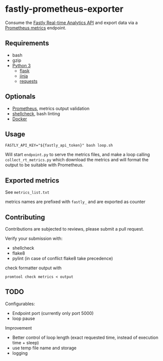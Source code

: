 # fastly-prometheus-exporter

Consume the [Fastly Real-time Analytics API][1] and export data via a [Prometheus metrics][2] endpoint.

## Requirements 

- bash
- gzip
- [Python 3][3]
	- [flask][4]
	- [jinja][5]
	- [requests][6]

## Optionals

- [Prometheus][2], metrics output validation
- [shellcheck][7], bash linting
- [Docker][8]

## Usage

```
FASTLY_API_KEY="${fastly_api_token}" bash loop.sh
```

Will start `endpoint.py` to serve the metrics files, and make a loop calling `collect_rt_metrics.py` which download 
the metrics and will format the output to be suitable with Prometheus.

## Exported metrics

See `metrics_list.txt` 

metrics names are prefixed with `fastly_` and are exported as counter

## Contributing

Contributions are subjected to reviews, please submit a pull request.

Verify your submission with:
- shellcheck
- flake8
- pylint (in case of conflict flake8 take precedence)

check formatter output with
```
promtool check metrics < output
```

## TODO

Configurables:
- Endpoint port (currently only port 5000)
- loop pause

Improvement
- Better control of loop length (exact requested time, instead of execution time  + sleep)
- use temp file name and storage
- logging


[1]: https://docs.fastly.com/api/analytics
[2]: https://prometheus.io/
[3]: https://www.python.org/
[4]: http://flask.pocoo.org/
[5]: http://jinja.pocoo.org/
[6]: https://2.python-requests.org/en/master/
[7]: https://www.shellcheck.net/
[8]: https://www.docker.com/
